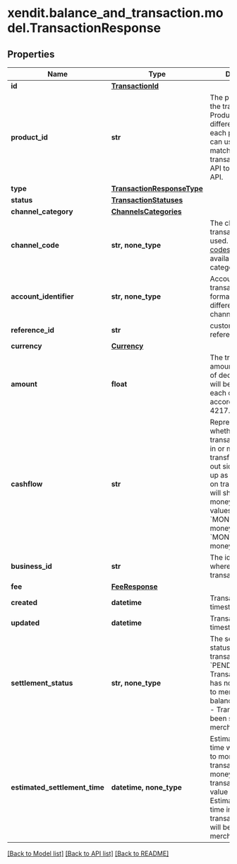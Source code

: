 # xendit.balance_and_transaction.model.TransactionResponse


## Properties
Name | Type | Description | Notes
------------ | ------------- | ------------- | -------------
**id** | [**TransactionId**](TransactionId.md) |  | 
**product_id** | **str** | The product_id of the transaction. Product id will have a different prefix for each product. You can use this id to match the transaction from this API to each product API. | 
**type** | [**TransactionResponseType**](TransactionResponseType.md) |  | 
**status** | [**TransactionStatuses**](TransactionStatuses.md) |  | 
**channel_category** | [**ChannelsCategories**](ChannelsCategories.md) |  | 
**channel_code** | **str, none_type** | The channel of the transaction that is used. See [channel codes](https://docs.xendit.co/xendisburse/channel-codes) for the list of available per channel categories. | 
**account_identifier** | **str, none_type** | Account identifier of transaction. The format will be different from each channel. | 
**reference_id** | **str** | customer supplied reference/external_id | 
**currency** | [**Currency**](Currency.md) |  | 
**amount** | **float** | The transaction amount. The number of decimal places will be different for each currency according to ISO 4217. | 
**cashflow** | **str** | Representing whether the transaction is money in or money out For transfer, the transfer out side it will shows up as money out and on transfer in side in will shows up as money-in. Available values are &#x60;MONEY_IN&#x60; for money in and &#x60;MONEY_OUT&#x60; for money out. | 
**business_id** | **str** | The id of business where this transaction belong to | 
**fee** | [**FeeResponse**](FeeResponse.md) |  | 
**created** | **datetime** | Transaction created timestamp (UTC+0) | 
**updated** | **datetime** | Transaction updated timestamp (UTC+0) | 
**settlement_status** | **str, none_type** | The settlement status of the transaction. &#x60;PENDING&#x60; - Transaction amount has not been settled to merchant&#39;s balance. &#x60;SETTLED&#x60; - Transaction has been settled to merchant&#39;s balance | [optional] 
**estimated_settlement_time** | **datetime, none_type** | Estimated settlement time will only apply to money-in transactions. For money-out transaction, the value will be &#x60;NULL&#x60;. Estimated settlement time in which transaction amount will be settled to merchant&#39;s balance. | [optional] 

[[Back to Model list]](../README.md#documentation-for-models) [[Back to API list]](../README.md#documentation-for-api-endpoints) [[Back to README]](../README.md)



